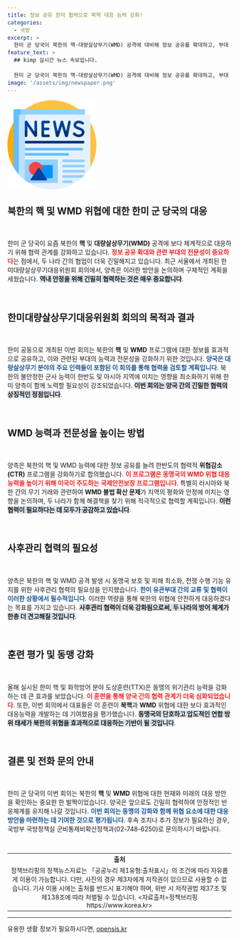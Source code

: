 ```yaml
---
title: 정보 공유 한미 협력으로 북핵 대응 능력 강화!
categories:
  - 국방
excerpt: >
  한미 군 당국이 북한의 핵·대량살상무기(WMD) 공격에 대비해 정보 공유를 확대하고, 부대 능력을 강화하기로 결정했다. 이번 협의는 한반도의 안정과 동맹 방어를 위한 중요한 조치로 평가된다.
feature_text: >
  ## kimp 실시간 뉴스 속보입니다.

  한미 군 당국이 북한의 핵·대량살상무기(WMD) 공격에 대비해 정보 공유를 확대하고, 부대 능력을 강화하기로 결정했다. 이번 협의는 한반도의 안정과 동맹 방어를 위한 중요한 조치로 평가된다.
image: '/assets/img/newspaper.png'
---
```


<p><img src="/assets/img/newspaper.png" alt="kimplant 속보" /></p>

<h2 data-ke-size="size26">북한의 핵 및 WMD 위협에 대한 한미 군 당국의 대응</h2>

<p data-ke-size="size16">&nbsp;</p>

<p>한미 군 당국이 요즘 북한의 <b>핵</b> 및 <b>대량살상무기(WMD)</b> 공격에 보다 체계적으로 대응하기 위해 협력 관계를 강화하고 있습니다. <b><span style="color: #ee2323;">정보 공유 확대와 관련 부대의 전문성이 중요하다</span></b>는 점에서, 두 나라 간의 협업이 더욱 긴밀해지고 있습니다. 최근 서울에서 개최된 한미대량살상무기대응위원회 회의에서, 양측은 이러한 방안을 논의하며 구체적인 계획을 세웠습니다. <b><span style="background-color: #21538527;">역내 안정을 위해 긴밀히 협력하는 것은 매우 중요합니다</span></b>. </p>

<p data-ke-size="size16">&nbsp;</p>

<h2 data-ke-size="size26">한미대량살상무기대응위원회 회의의 목적과 결과</h2>

<p data-ke-size="size16">&nbsp;</p>

<p>한미 공동으로 개최된 이번 회의는 북한의 <b>핵</b> 및 <b>WMD</b> 프로그램에 대한 정보를 효과적으로 공유하고, 이와 관련된 부대의 능력과 전문성을 강화하기 위한 것입니다. <b><span style="color: #1a5490;">양국은 대량살상무기 분야의 주요 인력들이 포함된 이 회의를 통해 협력을 검토할 계획입니다</span></b>. 북한의 불안정한 군사 능력이 한반도 및 아시아 지역에 미치는 영향을 최소화하기 위해 한미 양측이 함께 노력할 필요성이 강조되었습니다. <b><span style="background-color: #21538527;">이번 회의는 양국 간의 긴밀한 협력의 상징적인 정점입니다</span></b>.</p>

<p data-ke-size="size16">&nbsp;</p>

<h2 data-ke-size="size26">WMD 능력과 전문성을 높이는 방법</h2>

<p data-ke-size="size16">&nbsp;</p>

<p>양측은 북한의 핵 및 WMD 능력에 대한 정보 공유를 늘려 한반도의 협력적 <b>위협감소(CTR)</b> 프로그램을 강화하기로 합의했습니다. <b><span style="color: #ee2323;">이 프로그램은 동맹국의 WMD 위협 대응 능력을 높이기 위해 미국이 주도하는 국제안전보장 프로그램입니다</span></b>. 특별히 러시아와 북한 간의 무기 거래와 관련하여 <b>WMD 불법 확산 문제</b>가 지역의 평화와 안정에 미치는 영향을 논의하며, 두 나라가 함께 해결책을 찾기 위해 적극적으로 협력할 계획입니다. <b><span style="background-color: #21538527;">이런 협력이 필요하다는 데 모두가 공감하고 있습니다</span></b>.</p>

<p data-ke-size="size16">&nbsp;</p>

<h2 data-ke-size="size26">사후관리 협력의 필요성</h2>

<p data-ke-size="size16">&nbsp;</p>

<p>양측은 북한의 핵 및 WMD 공격 발생 시 동맹국 보호 및 피해 최소화, 전쟁 수행 기능 유지를 위한 사후관리 협력의 필요성을 인지했습니다. <b><span style="color: #1a5490;">한미 유관부대 간의 교류 및 협력이 이러한 상황에서 필수적입니다</span></b>. 이러한 역량을 통해 북한의 위협에 안전하게 대응하겠다는 목표를 가지고 있습니다. <b><span style="background-color: #21538527;">사후관리 협력이 더욱 강화됨으로써, 두 나라의 방어 체계가 한층 더 견고해질 것입니다</span></b>.</p>

<p data-ke-size="size16">&nbsp;</p>

<h2 data-ke-size="size26">훈련 평가 및 동맹 강화</h2>

<p data-ke-size="size16">&nbsp;</p>

<p>올해 실시된 한미 핵 및 화학방어 분야 도상훈련(TTX)은 동맹의 위기관리 능력을 강화하는 데 큰 효과를 보았습니다. <b><span style="color: #ee2323;">이 훈련을 통해 양국 간의 협력 관계가 더욱 심화되었습니다</span></b>. 또한, 이번 회의에서 대표들은 이 훈련이 <b>북핵</b>과 <b>WMD</b> 위협에 대한 보다 효과적인 대응능력을 개발하는 데 기여했음을 평가했습니다. <b><span style="background-color: #21538527;">동맹국의 단호하고 압도적인 연합 방위 태세가 북한의 위협을 효과적으로 대응하는 기반이 될 것입니다</span></b>.</p>

<p data-ke-size="size16">&nbsp;</p>

<h2 data-ke-size="size26">결론 및 전화 문의 안내</h2>

<p data-ke-size="size16">&nbsp;</p>

<p>한미 군 당국의 이번 회의는 북한의 <b>핵</b> 및 <b>WMD</b> 위협에 대한 현재와 미래의 대응 방안을 확인하는 중요한 한 발짝이었습니다. 양국은 앞으로도 긴밀히 협력하여 안정적인 반응체계를 유지해 나갈 것입니다. <b><span style="color: #1a5490;">이번 회의는 동맹의 강화와 함께 위협 요소에 대한 대응 방안을 마련하는 데 기여한 것으로 평가됩니다</span></b>. 후속 조치나 추가 정보가 필요하신 경우, 국방부 국방정책실 군비통제비확산정책과(02-748-6250)로 문의하시기 바랍니다.</p>

<p data-ke-size="size16">&nbsp;</p>

<table>
<tr>
<td style="text-align: center; height: 17px;"><b>출처</b></td>
</tr>
<tr>
<td style="text-align: center; height: 17px;">정책브리핑의 정책뉴스자료는 「공공누리 제1유형:출처표시」의 조건에 따라 자유롭게 이용이 가능합니다. 다만, 사진의 경우 제3자에게 저작권이 있으므로 사용할 수 없습니다. 기사 이용 시에는 출처를 반드시 표기해야 하며, 위반 시 저작권법 제37조 및 제138조에 따라 처벌될 수 있습니다. <자료출처=정책브리핑 https://www.korea.kr></td>
</tr>
</table>

<hr>
유용한 생활 정보가 필요하시다면, <a href="https://opensis.kr" rel="dofollow">opensis.kr</a>


